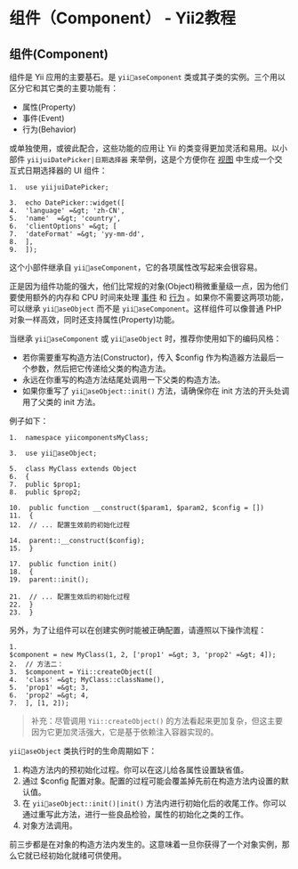 # 组件（Component） - Yii2教程


## 组件(Component)

组件是 Yii 应用的主要基石。是 `yiiaseComponent` 类或其子类的实例。三个用以区分它和其它类的主要功能有：

*   属性(Property)
*   事件(Event)
*   行为(Behavior)

或单独使用，或彼此配合，这些功能的应用让 Yii 的类变得更加灵活和易用。以小部件 `yiijuiDatePicker|日期选择器` 来举例，这是个方便你在 [视图](http://mahua.jser.me/structure-view.md) 中生成一个交互式日期选择器的 UI 组件：

```
1.  use yiijuiDatePicker; 

3.  echo DatePicker::widget([ 
4.  'language' =&gt; 'zh-CN', 
5.  'name'  =&gt; 'country', 
6.  'clientOptions' =&gt; [ 
7.  'dateFormat' =&gt; 'yy-mm-dd', 
8.  ], 
9.  ]);
```

这个小部件继承自 `yiiaseComponent`，它的各项属性改写起来会很容易。

正是因为组件功能的强大，他们比常规的对象(Object)稍微重量级一点，因为他们要使用额外的内存和 CPU 时间来处理 [事件](http://mahua.jser.me/concept-events.md) 和 [行为](http://mahua.jser.me/concept-behaviors.md) 。如果你不需要这两项功能，可以继承 `yiiaseObject` 而不是 `yiiaseComponent`。这样组件可以像普通 PHP 对象一样高效，同时还支持属性(Property)功能。

当继承 `yiiaseComponent` 或 `yiiaseObject` 时，推荐你使用如下的编码风格：

*   若你需要重写构造方法(Constructor)，传入 $config 作为构造器方法最后一个参数，然后把它传递给父类的构造方法。
*   永远在你重写的构造方法结尾处调用一下父类的构造方法。
*   如果你重写了 `yiiaseObject::init()` 方法，请确保你在 init 方法的开头处调用了父类的 init 方法。

例子如下：

```
1.  namespace yiicomponentsMyClass; 

3.  use yiiaseObject; 

5.  class MyClass extends Object 
6.  { 
7.  public $prop1; 
8.  public $prop2; 

10.  public function __construct($param1, $param2, $config = []) 
11.  { 
12.  // ... 配置生效前的初始化过程 

14.  parent::__construct($config); 
15.  } 

17.  public function init() 
18.  { 
19.  parent::init(); 

21.  // ... 配置生效后的初始化过程 
22.  } 
23.  }
```

另外，为了让组件可以在创建实例时能被正确配置，请遵照以下操作流程：

```
1.  $component = new MyClass(1, 2, ['prop1' =&gt; 3, 'prop2' =&gt; 4]); 
2.  // 方法二： 
3.  $component = Yii::createObject([ 
4.  'class' =&gt; MyClass::className(), 
5.  'prop1' =&gt; 3, 
6.  'prop2' =&gt; 4, 
7.  ], [1, 2]);
```

> 补充：尽管调用 `Yii::createObject()` 的方法看起来更加复杂，但这主要因为它更加灵活强大，它是基于依赖注入容器实现的。

`yiiaseObject` 类执行时的生命周期如下：

1.  构造方法内的预初始化过程。你可以在这儿给各属性设置缺省值。
2.  通过 $config 配置对象。配置的过程可能会覆盖掉先前在构造方法内设置的默认值。
3.  在 `yiiaseObject::init()|init()` 方法内进行初始化后的收尾工作。你可以通过重写此方法，进行一些良品检验，属性的初始化之类的工作。
4.  对象方法调用。

前三步都是在对象的构造方法内发生的。这意味着一旦你获得了一个对象实例，那么它就已经初始化就绪可供使用。
